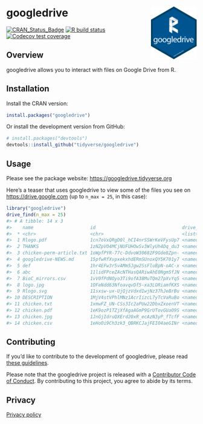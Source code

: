 
<!-- README.md is generated from README.Rmd. Please edit that file -->

# googledrive <img src="man/figures/logo.png" align="right" height=140/>

<!-- badges: start -->

[![CRAN\_Status\_Badge](http://www.r-pkg.org/badges/version/googledrive)](https://cran.r-project.org/package=googledrive)
[![R build
status](https://github.com/tidyverse/googledrive/workflows/R-CMD-check/badge.svg)](https://github.com/tidyverse/googledrive/actions)
[![Codecov test
coverage](https://codecov.io/gh/tidyverse/googledrive/branch/master/graph/badge.svg)](https://codecov.io/gh/tidyverse/googledrive?branch=master)
<!-- badges: end -->

## Overview

googledrive allows you to interact with files on Google Drive from R.

## Installation

Install the CRAN version:

``` r
install.packages("googledrive")
```

Or install the development version from GitHub:

``` r
# install.packages("devtools")
devtools::install_github("tidyverse/googledrive")
```

## Usage

Please see the package website: <https://googledrive.tidyverse.org>

Here’s a teaser that uses googledrive to view some of the files you see
on <https://drive.google.com> (up to `n_max = 25`, in this case):

``` r
library("googledrive")
drive_find(n_max = 25)
#> # A tibble: 14 x 3
#>    name                     id                                drive_resource   
#>  * <chr>                    <chr>                             <list>           
#>  1 Rlogo.pdf                1cn7oVxQRgD0l_hCI4nrSSWrKeVFysUp7 <named list [39]>
#>  2 THANKS                   1zNZpVO4MCjNUFUHOwSv3WlyUh4Dq_du3 <named list [39]>
#>  3 chicken-perm-article.txt 1oWpfPYR-77c-DdvoW30682F9Gde8Zpn- <named list [39]>
#>  4 googledrive-NEWS.md      15pfwRfXvpxekxhdERmSUnoxQY5K701y7 <named list [38]>
#>  5 def                      1hr4EFw3r5vAMm5Jgw2SsFluBpN-oAC-x <named list [32]>
#>  6 abc                      11lidFPceZAcNTHasQARiwAhE0NgmSfJN <named list [32]>
#>  7 BioC_mirrors.csv         1vV0fPdNOyo3Ti9ofA38MuTQm27pXvYq5 <named list [38]>
#>  8 logo.jpg                 1OFeNdd63NfoavqvDf5-xa3LORiamfKXS <named list [40]>
#>  9 Rlogo.svg                11sxsw-ux-UjQjzVdxd1wjNz37hJeBrBu <named list [40]>
#> 10 DESCRIPTION              1MjV4stVPhlMNz1AcrIizcL7yTcVaRuBo <named list [39]>
#> 11 chicken.txt              1xmwFZ_UN-CSs3Ic2aPUw22DbxZxoenVT <named list [39]>
#> 12 chicken.pdf              1eK9ozP1TZjXfAgaAGmP9GrUTovGUaO9S <named list [39]>
#> 13 chicken.jpg              1JnGjIdruQXErd20xR_ecAzN3yP_fTcfF <named list [40]>
#> 14 chicken.csv              1eHoOi9Ch3zk3_QBRKCJajFEIO4aeGINr <named list [38]>
```

## Contributing

If you’d like to contribute to the development of googledrive, please
read [these
guidelines](https://googledrive.tidyverse.org/CONTRIBUTING.html).

Please note that the googledrive project is released with a [Contributor
Code of
Conduct](https://googledrive.tidyverse.org/CODE_OF_CONDUCT.html). By
contributing to this project, you agree to abide by its terms.

## Privacy

[Privacy policy](https://www.tidyverse.org/google_privacy_policy)
